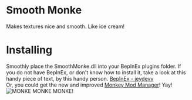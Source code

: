 # Smooth Monke
Makes textures nice and smooth. Like ice cream!

# Installing
Smoothly place the SmoothMonke.dll into your BepInEx plugins folder. If you do not have BepInEx, or don't know how to install it, take a look at this handy piece of text, by this handy person. [BepInEx - jeydevv](https://github.com/jeydevv/Gorilla-Tag-Custom-Names/blob/main/README.md)\
Or, you could get the new and improved [Monkey Mod Manager](https://github.com/DeadlyKitten/MonkeModManager/releases)! Yay!
![MONKE MONKE MONKE!](https://raw.githubusercontent.com/auralius-dev/SmoothMonke/main/img/smooth_monke.jpg)
